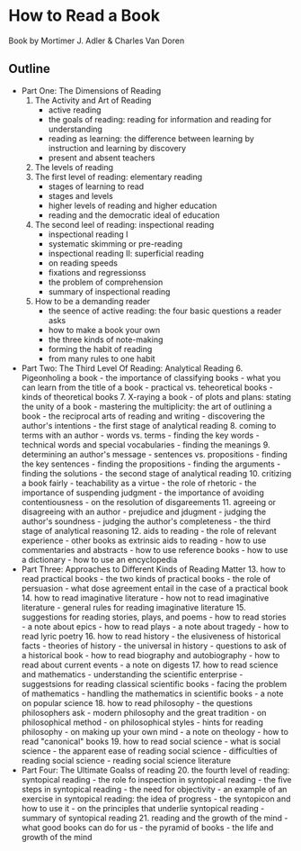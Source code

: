 # How to Read a Book

Book by Mortimer J. Adler & Charles Van Doren

## Outline

- Part One: The Dimensions of Reading
    1. The Activity and Art of Reading
        - active reading
        - the goals of reading: reading for information and reading for
            understanding
        - reading as learning: the difference between learning by instruction and
            learning by discovery
        - present and absent teachers
    2. The levels of reading
    3. The first level of reading: elementary reading
        - stages of learning to read
        - stages and levels
        - higher levels of reading and higher education
        - reading and the democratic ideal of education
    4. The second leel of reading: inspectional reading
        - inspectional reading I
        - systematic skimming or pre-reading
        - inspectional reading II: superficial reading
        - on reading speeds
        - fixations and regressionss
        - the problem of comprehension
        - summary of inspectional reading
    5. How to be a demanding reader
        - the seence of active reading: the four basic questions a reader asks
        - how to make a book your own
        - the three kinds of note-making
        - forming the habit of reading
        - from many rules to one habit
- Part Two: The Third Level Of Reading: Analytical Reading
    6. Pigeonholing a book
        - the importance of classifying books
        - what you can learn from the title of a book
        - practical vs. teheoretical books
        - kinds of theoretical books
    7. X-raying a book
        - of plots and plans: stating the unity of a book
        - mastering the multiplicity: the art of outlining a book
        - the reciprocal arts of reading and writing
        - discovering the author's intentions
        - the first stage of analytical reading
    8. coming to terms with an author
        - words vs. terms
        - finding the key words
        - technical words and special vocabularies
        - finding the meanings
    9. determining an author's message
        - sentences vs. propositions
        - finding the key sentences
        -  finding the propositions
        -  finding the arguments
        -  finding the solutions
        -  the second stage of analytical reading
    10. critizing a book fairly
        - teachability as a virtue
        - the role of rhetoric
        - the importance of suspending judgment
        - the importance of avoiding contentiousness
        - on the resolution of disgareements
    11. agreeing or disagreeing with an author
        - prejudice and jdugment
        - judging the author's soundness
        - judging the author's completeness
        - the third stage of analytical reasoning
    12. aids to reading
        - the role of relevant experience
        - other books as extrinsic aids to reading
        - how to use commentaries and abstracts
        - how to use reference books
        - how to use a dictionary
        - how to use an encyclopedia
- Part Three: Approaches to Different Kinds of Reading Matter
    13. how to read practical books
        - the two kinds of practical books
        - the role of persuasion
        - what dose agreement entail in the case of a practical book
    14. how to read imaginative literature
        - how not to read imaginative literature
        - general rules for reading imaginative literature
    15. suggestions for reading stories, plays, and poems
        - how to read stories
        - a note about epics
        - how to read plays
        - a note about tragedy
        - how to read lyric poetry
    16. how to read history
        - the elusiveness of historical facts
        - theories of history
        - the universal in history
        - questions to ask of a historical book
        - how to read biography and autobiography
        - how to read about current events
        - a note on digests
    17.  how to read science and mathematics
        - understanding the scientific enterprise
        - suggestsions for reading classical scientific books
        - facing the problem of mathematics
        - handling the mathematics in scientific books
        - a note on popular science
    18. how to read philosophy
        - the questions philosophers ask
        - modern philosophy and the great tradition
        - on philosophical method
        - on philosophical styles
        - hints for reading philosophy
        - on making up your own mind
        - a note on theology
        - how to read "canonical" books
    19. how to read social science
         - what is social science
         - the apparent ease of reading social science
         - difficulties of reading social science
         - reading social science literature
- Part Four: The Ultimate Goalss of reading
    20. the fourth level of reading: syntopical reading
        - the role fo inspection in syntopical reading
        - the five steps in syntopical reading
        - the need for objectivity
        - an example of an exercise in syntopical reading: the idea of progress
        - the syntopicon and how to use it
        - on the principles that underlie syntopical reading
        - summary of syntopical reading
    21. reading and the growth of the mind
        - what good books can do for us
        - the pyramid of books
        - the life and growth of the mind
